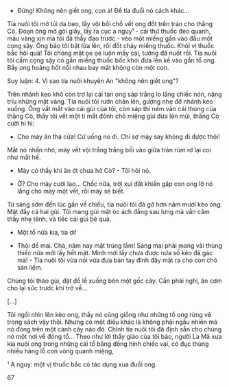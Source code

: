 - Đừng! Không nên giết ong, con à! Để tía đuổi nó cách khác...

Tía nuôi tôi mở túi da beo, lấy vội bồi chồ vết ong đốt trên trán cho thằng Cò. Đoạn ông mở gói giấy, lấy ra cục a nguy¹ - cái thứ thuốc đeo quanh, màu vàng xịn mà tôi đã thấy đạo trước - véo một miếng gắn vào đầu một cọng sậy. Ông bảo tôi bật lửa lên, rồi đốt cháy miếng thuốc. Khói vị thuốc bắc hôi quá! Tôi chóng mặt ọe ọe luôn mấy cái, tưởng đã nuốt rồi. Tía nuôi tôi cầm cọng sậy có gắn miếng thuốc bốc khói đưa lên kề vào gần tổ ong. Bầy ong hoảng hốt nối nhau bay mất không còn một con.

Suy luận:
4. Vì sao tía nuôi khuyên An "không nên giết ong"?

Trên nhánh keo khô còn trơ lại cái tàn ong sáp trắng lo lắng chiếc nón, nặng trĩu những mật vàng. Tía nuôi tôi rướn chân lên, gượng nhẹ đỡ nhánh keo xuống. Ông vất mắt vào cái gùi của tôi, còn sáp thì ném vào cái thùng của thằng Cò, thấy tôi vết một tí mắt đỏnh chỏ miệng gùi đưa lên mũi, thằng Cò cười hì hì:

- Cho mày ăn thả cửa! Cứ uống no đi. Chỉ sợ mày say không đi được thôi!

Mắt nó nhấn nhó, mày vết vội trắng trắng bồi vào giữa trán rùm rờ lại coi như mắt hề.

- Mày có thấy khi ăn ớt chưa hở Cò? - Tôi hỏi nó.

- Ờ? Cho mày cười lao... Chốc nữa, trời xui đất khiến gặp con ong lỡ nó lắng cho mày một vết, rồi mày sẽ biết.

Từ sáng sớm đến lúc gần về chiều, tía nuôi tôi đã gỡ hơn năm mươi kèo ong. Mật đầy cả hai gùi. Tôi mang gùi mật óc ách đằng sau lưng mà vẫn cảm thấy nhẹ tênh, và tiếc cái gùi bé quá.

- Một tổ nữa kia, tía ơi!

- Thôi để mai. Chà, năm nay mật trúng lắm! Sáng mai phải mang vài thùng thiếc nữa mới lấy hết mật. Mình mới lấy chưa được nửa số kèo đã gác mà! - Tía nuôi tôi vừa nói vừa đưa bàn tay đỉnh đầy mật ra cho con chó sán liếm.

Chúng tôi tháo gùi, đặt đồ lề xuống bên một gốc cây. Cần phải nghỉ, ăn cơm cho lại sức trước khi trở về...

[...]

Tôi ngồi nhìn lên kèo ong, thấy nó cũng giống như những tổ ong rừng vẽ trong sách vậy thôi. Nhưng có một điều khác là không phải ngẫu nhiên mà nó đóng trên một cành cây nào đó. Chính tía nuôi tôi đã định sẵn cho chúng nó một nơi về đóng tổ... Theo như lời thầy giáo của tôi bảo, người La Mã xưa kia nuôi ong trong những cái tổ bằng đồng hình chiếc vại, có đục thủng nhiều hàng lỗ con vòng quanh miệng,

¹ A nguy: một vị thuốc bắc có tác dụng xua đuổi ong.

67